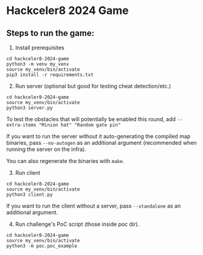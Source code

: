 # Hackceler8 2024 Game

## Steps to run the game:

1. Install prerequisites
```
cd hackceler8-2024-game
python3 -m venv my_venv
source my_venv/bin/activate
pip3 install -r requirements.txt
```

2. Run server (optional but good for testing cheat detection/etc.)

```
cd hackceler8-2024-game
source my_venv/bin/activate
python3 server.py
```

To test the obstacles that will potentially be enabled this round, add
`--extra-items "Minion hat" "Random gate pin"`

If you want to run the server without it auto-generating the compiled map binaries, pass
`--no-autogen` as an additional argument (recommended when running the server on the infra).

You can also regenerate the binaries with `make`.

3. Run client

```
cd hackceler8-2024-game
source my_venv/bin/activate
python3 client.py
```

If you want to run the client without a server, pass `--standalone` as an additional argument.

4. Run challenge's PoC script (those inside poc dir).

```
cd hackceler8-2024-game
source my_venv/bin/activate
python3 -m poc.poc_example
```

